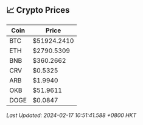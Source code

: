 ## 📈 Crypto Prices

| Coin | Price |
| ---- | ----- |
| BTC | $51924.2410 |
| ETH | $2790.5309 |
| BNB | $360.2662 |
| CRV | $0.5325 |
| ARB | $1.9940 |
| OKB | $51.9611 |
| DOGE | $0.0847 |

_Last Updated: 2024-02-17 10:51:41.588 +0800 HKT_